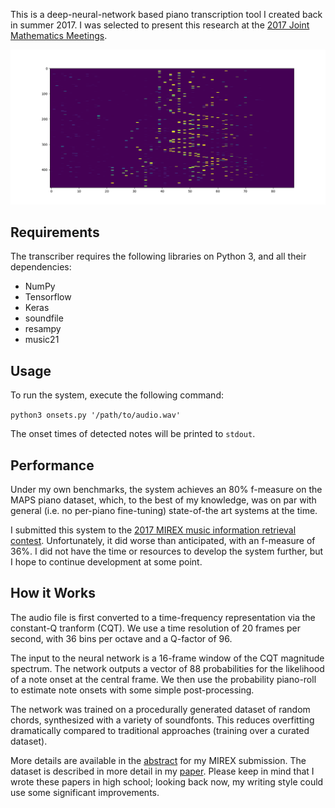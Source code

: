 This is a deep-neural-network based piano transcription tool I created back in summer 2017.
I was selected to present this research at the [2017 Joint Mathematics Meetings](https://jointmathematicsmeetings.org/meetings/national/jmm2017/2180_program_thursday.html).

![Image of probability piano-roll](https://github.com/wgxli/piano-transcription/raw/master/evaluation-1.png)

Requirements
------------
The transcriber requires the following libraries on Python 3, and all their dependencies:

* NumPy
* Tensorflow
* Keras
* soundfile
* resampy
* music21

Usage
-----
To run the system, execute the following command:

`python3 onsets.py '/path/to/audio.wav'`

The onset times of detected notes will be printed to `stdout`.

Performance
-----------
Under my own benchmarks, the system achieves an 80% f-measure
on the MAPS piano dataset,
which, to the best of my knowledge,
was on par with general (i.e. no per-piano fine-tuning)
state-of-the art systems at the time.

I submitted this system to the
[2017 MIREX music information retrieval contest](https://www.music-ir.org/mirex/wiki/2017:Multiple_Fundamental_Frequency_Estimation_%26_Tracking_Results_-_MIREX_Dataset).
Unfortunately, it did worse than anticipated, with an f-measure of 36%.
I did not have the time or resources to develop the system further,
but I hope to continue development at some point.

How it Works
------------
The audio file is first converted to a time-frequency representation
via the constant-Q tranform (CQT).
We use a time resolution of 20 frames per second,
with 36 bins per octave and a Q-factor of 96.

The input to the neural network is
a 16-frame window of the CQT magnitude spectrum.
The network outputs a vector of 88 probabilities for
the likelihood of a note onset at the central frame.
We then use the probability piano-roll
to estimate note onsets with some simple post-processing.

The network was trained on a procedurally generated dataset
of random chords, synthesized with a variety of soundfonts.
This reduces overfitting dramatically compared to traditional approaches (training over a curated dataset).

More details are available in the [abstract](https://www.music-ir.org/mirex/abstracts/2017/SL1.pdf) for my MIREX submission.
The dataset is described in more detail in my [paper](https://arxiv.org/abs/1707.08438).
Please keep in mind that I wrote these papers in high school;
looking back now, my writing style could use some significant improvements.
